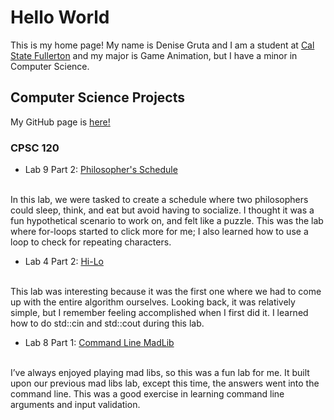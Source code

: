 # Hello World

This is my home page! My name is Denise Gruta and I am a student at [Cal State Fullerton](http://www.fullerton.edu/) and my major is Game Animation, but I have a minor in Computer Science.

## Computer Science Projects

My GitHub page is [here!](http://github.com/dnsgruta)

### CPSC 120

* Lab 9 Part 2: [Philosopher's Schedule](https://github.com/cpsc-fall-2023/cpsc-120-lab-09-denise-and-joaquin/tree/main/part-2)
<br>
    In this lab, we were tasked to create a schedule where two philosophers could sleep, think, and eat but avoid having to socialize. I thought it was a fun hypothetical scenario to work on, and felt like a puzzle. This was the lab where for-loops started to click more for me; I also learned how to use a loop to check for repeating characters.

* Lab 4 Part 2: [Hi-Lo](https://github.com/cpsc-fall-2023/cpsc-120-lab-04-denise-and-evan/tree/main/part-2)
<br>
    This lab was interesting because it was the first one where we had to come up with the entire algorithm ourselves. Looking back, it was relatively simple, but I remember feeling accomplished when I first did it. I learned how to do std::cin and std::cout during this lab.

* Lab 8 Part 1: [Command Line MadLib](https://github.com/cpsc-fall-2023/cpsc-120-lab-08-denise-g/tree/main/part-1)
<br>
    I’ve always enjoyed playing mad libs, so this was a fun lab for me. It built upon our previous mad libs lab, except this time, the answers went into the command line. This was a good exercise in learning command line arguments and input validation.